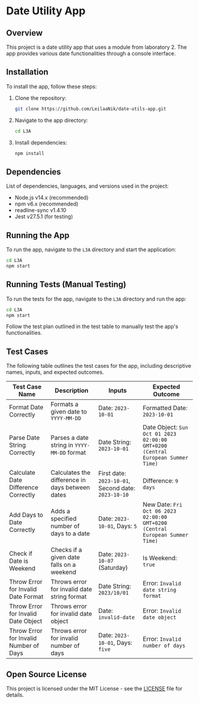 # Date Utility App

## Overview
This project is a date utility app that uses a module from laboratory 2. The app provides various date functionalities through a console interface.

## Installation
To install the app, follow these steps:

1. Clone the repository:
    ```sh
    git clone https://github.com/LeilaaNik/date-utils-app.git
    ```

2. Navigate to the app directory:
    ```sh
    cd L3A
    ```

3. Install dependencies:
    ```sh
    npm install
    ```

## Dependencies
List of dependencies, languages, and versions used in the project:

- Node.js v14.x (recommended)
- npm v6.x (recommended)
- readline-sync v1.4.10
- Jest v27.5.1 (for testing)

## Running the App
To run the app, navigate to the `L3A` directory and start the application:

```sh
cd L3A
npm start
```

## Running Tests (Manual Testing)
To run the tests for the app, navigate to the `L3A` directory and run the app:

```sh
cd L3A
npm start
```

Follow the test plan outlined in the test table to manually test the app's functionalities.

## Test Cases

The following table outlines the test cases for the app, including descriptive names, inputs, and expected outcomes.

| Test Case Name                        | Description                                      | Inputs                                      | Expected Outcome                           |
|---------------------------------------|--------------------------------------------------|---------------------------------------------|--------------------------------------------|
| Format Date Correctly                 | Formats a given date to `YYYY-MM-DD`             | Date: `2023-10-01`                          | Formatted Date: `2023-10-01`               |
| Parse Date String Correctly           | Parses a date string in `YYYY-MM-DD` format      | Date String: `2023-10-01`                   | Date Object: `Sun Oct 01 2023 02:00:00 GMT+0200 (Central European Summer Time)`    |
| Calculate Date Difference Correctly   | Calculates the difference in days between dates  | First date: `2023-10-01`, Second date: `2023-10-10`    | Difference: `9 days`                            |
| Add Days to Date Correctly            | Adds a specified number of days to a date        | Date: `2023-10-01`, Days: `5`               | New Date: `Fri Oct 06 2023 02:00:00 GMT+0200 (Central European Summer Time)`                     |
| Check if Date is Weekend              | Checks if a given date falls on a weekend        | Date: `2023-10-07` (Saturday)               | Is Weekend: `true`                         |
| Throw Error for Invalid Date Format   | Throws error for invalid date string format      | Date String: `2023/10/01`                   | Error: `Invalid date string format`        |
| Throw Error for Invalid Date Object   | Throws error for invalid date object             | Date: `invalid-date`                        | Error: `Invalid date object`               |
| Throw Error for Invalid Number of Days| Throws error for invalid number of days          | Date: `2023-10-01`, Days: `five`            | Error: `Invalid number of days`            |

## Open Source License

This project is licensed under the MIT License - see the [LICENSE](../LICENSE) file for details.